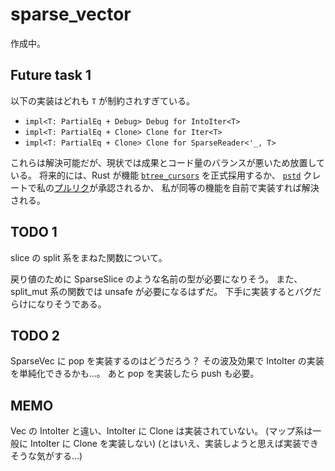 # sparse_vector

作成中。

## Future task 1

以下の実装はどれも `T` が制約されすぎている。

- `impl<T: PartialEq + Debug> Debug for IntoIter<T>`
- `impl<T: PartialEq + Clone> Clone for Iter<T>`
- `impl<T: PartialEq + Clone> Clone for SparseReader<'_, T>`

これらは解決可能だが、現状では成果とコード量のバランスが悪いため放置している。
将来的には、Rust が機能 [`btree_cursors`] を正式採用するか、
[`pstd`] クレートで私の[プルリク][my_pr]が承認されるか、
私が同等の機能を自前で実装すれば解決される。

[`btree_cursors`]: https://doc.rust-lang.org/beta/unstable-book/library-features/btree-cursors.html
[`pstd`]: https://crates.io/crates/pstd
[my_pr]: https://github.com/georgebarwood/pstd/pull/2

## TODO 1

slice の split 系をまねた関数について。

戻り値のために SparseSlice のような名前の型が必要になりそう。
また、split_mut 系の関数では unsafe が必要になるはずだ。
下手に実装するとバグだらけになりそうである。

## TODO 2

SparseVec に pop を実装するのはどうだろう？
その波及効果で IntoIter の実装を単純化できるかも…。
あと pop を実装したら push も必要。

## MEMO

Vec の IntoIter と違い、IntoIter に Clone は実装されていない。
(マップ系は一般に IntoIter に Clone を実装しない)
(とはいえ、実装しようと思えば実装できそうな気がする…)